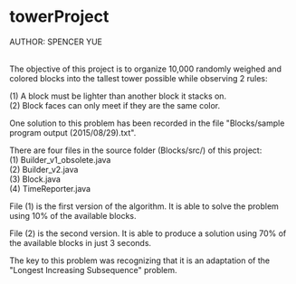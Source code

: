 # towerProject

AUTHOR: SPENCER YUE<br><br>


The objective of this project is to organize 10,000 randomly weighed and
colored blocks into the tallest tower possible while observing 2 rules:<br>

(1) A block must be lighter than another block it stacks on.<br>
(2) Block faces can only meet if they are the same color.<br>

One solution to this problem has been recorded in the file
"Blocks/sample program output (2015/08/29).txt".<br>

There are four files in the source folder (Blocks/src/) of this project:<br>
(1) Builder_v1_obsolete.java<br>
(2) Builder_v2.java<br>
(3) Block.java<br>
(4) TimeReporter.java<br>

File (1) is the first version of the algorithm. It is able to solve the problem
using 10% of the available blocks.<br>

File (2) is the second version. It is able to produce a solution using 70% of the
available blocks in just 3 seconds.<br>

The key to this problem was recognizing that it is an adaptation of the
"Longest Increasing Subsequence" problem.
